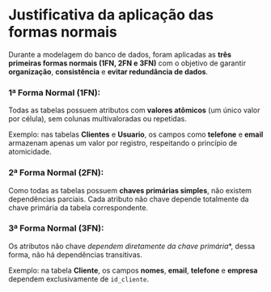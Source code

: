 # Justificativa da aplicação das formas normais
Durante a modelagem do banco de dados, foram aplicadas as **três primeiras formas normais (1FN, 2FN e 3FN)** com o objetivo de garantir **organização**, **consistência** e **evitar redundância de dados**.

### **1ª Forma Normal (1FN):**
Todas as tabelas possuem atributos com **valores atômicos** (um único valor por célula), sem colunas multivaloradas ou repetidas.

Exemplo: nas tabelas **Clientes** e **Usuario**, os campos como **telefone** e **email** armazenam apenas um valor por registro, respeitando o princípio de atomicidade.

### **2ª Forma Normal (2FN):**
Como todas as tabelas possuem **chaves primárias simples**, não existem dependências parciais.
Cada atributo não chave depende totalmente da chave primária da tabela correspondente.

### **3ª Forma Normal (3FN):**
Os atributos não chave *dependem diretamente da chave primária**, dessa forma, não há dependências transitivas.

Exemplo: na tabela **Cliente**, os campos **nomes**, **email**, **telefone** e **empresa** dependem exclusivamente de `id_cliente`.
